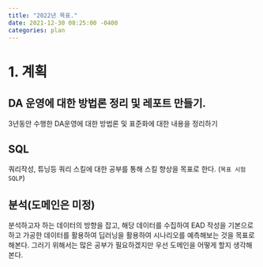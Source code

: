 ```yaml
---
title: "2022년 목표."
date: 2021-12-30 08:25:00 -0400
categories: plan
---
```


# 1. 계획

## DA 운영에 대한 방법론 정리 및 레포트 만들기.

3년동안 수행한 DA운영에 대한 방법론 및 표준화에 대한 내용을 정리하기

## SQL

쿼리작성, 튜닝등 쿼리 스킬에 대한 공부를 통해 스킬 향상을 목표로 한다. (`목표 시험 SQLP`)

## 분석(도메인은 미정)

분석하고자 하는 데이터의 방향을 잡고, 해당 데이터를 수집하여 EAD 작성을 기본으로 하고 가공한 데이터를 활용하여 딥러닝을 활용하여 시나리오를 예측해보는 것을 목표로 해본다.
그러기 위해서는 많은 공부가 필요하겠지만 우선 도메인을 어떻게 할지 생각해본다.
